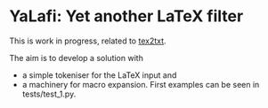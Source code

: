 
# YaLafi: Yet another LaTeX filter

This is work in progress, related to
[tex2txt](https://github.com/matze-dd/Tex2txt).

The aim is to develop a solution with
- a simple tokeniser for the LaTeX input and
- a machinery for macro expansion.
First examples can be seen in tests/test\_1.py.
